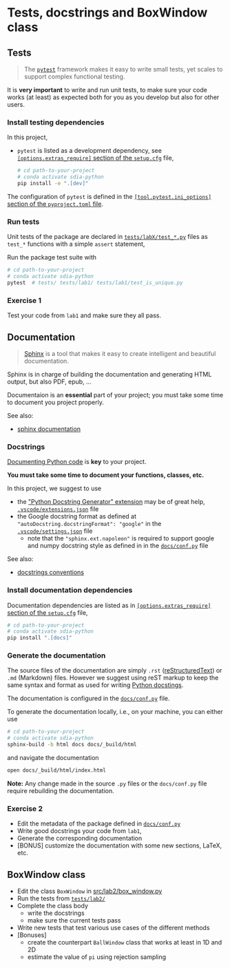 # Tests, docstrings and BoxWindow class

## Tests

> The [`pytest`](https://docs.pytest.org/en/6.2.x/) framework makes it easy to write small tests, yet scales to support complex functional testing.

It is **very important** to write and run unit tests, to make sure your code works (at least) as expected both for you as you develop but also for other users.

### Install testing dependencies

In this project,

- `pytest` is listed as a development dependency, see [`[options.extras_require]` section of the `setup.cfg`](../../setup.cfg) file,

    ```bash
    # cd path-to-your-project
    # conda activate sdia-python
    pip install -e ".[dev]"
    ```

The configuration of `pytest` is defined in the [`[tool.pytest.ini_options]` section of the `pyproject.toml` file](https://docs.pytest.org/en/latest/reference/customize.html#pyproject-toml).

### Run tests

Unit tests of the package are declared in [`tests/labX/test_*.py`](../../tests/) files as `test_*` functions with a simple `assert` statement,

Run the package test suite with

```bash
# cd path-to-your-project
# conda activate sdia-python
pytest  # tests/ tests/lab1/ tests/lab1/test_is_unique.py
```

### Exercise 1

Test your code from `lab1` and make sure they all pass.

## Documentation

> [Sphinx](https://www.sphinx-doc.org/en/master/index.html)  is a tool that makes it easy to create intelligent and beautiful documentation.

Sphinx is in charge of building the documentation and generating HTML output, but also PDF, epub, ...

Documentaion is an **essential** part of your project; you must take some time to document you project properly.

See also:

- [sphinx documentation](https://www.sphinx-doc.org/en/master/usage/configuration.html)

### Docstrings

[Documenting Python code](https://realpython.com/documenting-python-code/) is **key** to your project.

**You must take some time to document your functions, classes, etc.**

In this project, we suggest to use

- the ["Python Docstring Generator" extension](https://marketplace.visualstudio.com/items?itemName=njpwerner.autodocstring) may be of great help, [`.vscode/extensions.json`](../../.vscode/extensions.json) file
- the Google docstring format as defined at  `"autoDocstring.docstringFormat": "google"` in the [`.vscode/settings.json`](../../.vscode/settings.json) file
  - note that the `"sphinx.ext.napoleon"` is required to support google and numpy docstring style as defined in in the [`docs/conf.py`](../../docs/conf.py) file

See also:

- [docstrings conventions](https://www.python.org/dev/peps/pep-0257/)

### Install documentation dependencies

Documentation dependencies are listed as in [`[options.extras_require]` section of the `setup.cfg`](../../setup.cfg) file,

  ```bash
  # cd path-to-your-project
  # conda activate sdia-python
  pip install ".[docs]"
  ```

### Generate the documentation

The source files of the documentation are simply `.rst` ([reStructuredText](https://docutils.sourceforge.io/rst.html)) or `.md` (Markdown) files.
However we suggest using reST markup to keep the same syntax and format as used for writing [Python docstings](https://devguide.python.org/documenting/).

The documentation is configured in the [`docs/conf.py`](../../docs/conf.py) file.

To generate the documentation locally, i.e., on your machine, you can either use

  ```bash
  # cd path-to-your-project
  # conda activate sdia-python
  sphinx-build -b html docs docs/_build/html
  ```

  and navigate the documentation

  ```bash
  open docs/_build/html/index.html
  ```

**Note:** Any change made in the source `.py` files or the `docs/conf.py` file require rebuilding the documentation.

### Exercise 2

- Edit the metadata of the package defined in [`docs/conf.py`](../../docs/conf.py)
- Write good docstrings your code from `lab1`,
- Generate the corresponding documentation
- [BONUS] customize the documentation with some new sections, LaTeX, etc.

## BoxWindow class

- Edit the class `BoxWindow` in [src/lab2/box_window.py](./box_window.py)
- Run the tests from [`tests/lab2/`](../../tests/lab2)
- Complete the class body
  - write the docstrings
  - make sure the current tests pass
- Write new tests that test various use cases of the different methods
- [Bonuses]
  - create the counterpart `BallWindow` class that works at least in 1D and 2D
  - estimate the value of `pi` using rejection sampling
